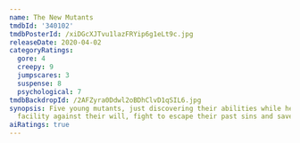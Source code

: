 ```yaml
---
name: The New Mutants
tmdbId: '340102'
tmdbPosterId: /xiDGcXJTvu1lazFRYip6g1eLt9c.jpg
releaseDate: 2020-04-02
categoryRatings:
  gore: 4
  creepy: 9
  jumpscares: 3
  suspense: 8
  psychological: 7
tmdbBackdropId: /2AFZyra0Ddwl2oBDhClvD1qSIL6.jpg
synopsis: Five young mutants, just discovering their abilities while held in a secret
  facility against their will, fight to escape their past sins and save themselves.
aiRatings: true
---
```


